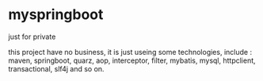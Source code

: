 # myspringboot
just for private

this project have no business, it is just useing some technologies, include : maven, springboot, quarz, aop, interceptor,
filter, mybatis, mysql, httpclient, transactional, slf4j and so on.